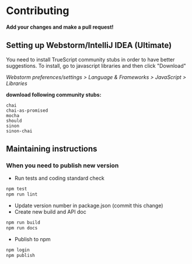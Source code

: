 # Contributing

**Add your changes and make a pull request!**

## Setting up Webstorm/IntelliJ IDEA (Ultimate)
You need to install TrueScript community stubs in order to have better suggestions.
To install, go to javascript libraries and then click "Download" 

*Webstorm preferences/settings > Language & Frameworks > JavaScript > Libraries*

**download following community stubs:**
```
chai
chai-as-promised
mocha
should
sinon
sinon-chai
```

## Maintaining instructions

### When you need to publish new version

* Run tests and coding standard check
```bash
npm test
npm run lint
```
* Update version number in package.json (commit this change)
* Create new build and API doc
```bash
npm run build
npm run docs
```
* Publish to npm
```bash
npm login
npm publish
```